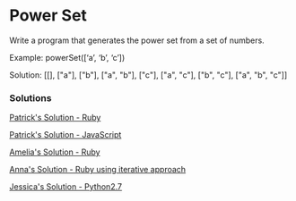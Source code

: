 Power Set
=========

Write a program that generates the power set from a set of numbers.

Example:
powerSet([‘a’, ‘b’, ‘c’])

Solution: [[], ["a"], ["b"], ["a", "b"], ["c"], ["a", "c"], ["b", "c"], ["a", "b", "c"]]

### Solutions
[Patrick's Solution - Ruby](https://github.com/adowns01/Intro-to-Whiteboarding-DBC/blob/master/solutions/RecursionSolutions/ruby/power_set.rb)

[Patrick's Solution - JavaScript](https://github.com/adowns01/Intro-to-Whiteboarding-DBC/blob/master/solutions/RecursionSolutions/js/powerSet.js)

[Amelia's Solution - Ruby](https://github.com/adowns01/Intro-to-Whiteboarding-DBC/blob/master/solutions/power-set-amelia.rb)

[Anna's Solution - Ruby using iterative approach](https://github.com/shinshinwu/Intro-to-Whiteboarding-DBC/blob/master/solutions/power-set-anna.rb)

[Jessica's Solution - Python2.7](https://github.com/chatasweetie/whiteboarding-and-coding-problems/blob/master/questions/power_set/solution/power_set.py)
